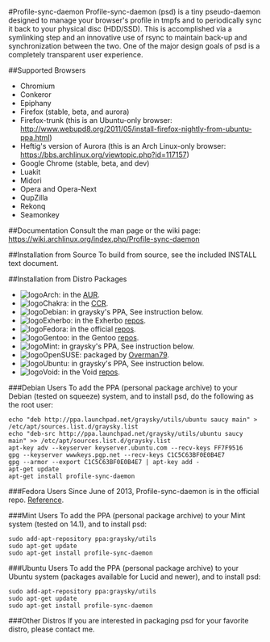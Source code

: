 #Profile-sync-daemon
Profile-sync-daemon (psd) is a tiny pseudo-daemon designed to manage your browser's profile in tmpfs and to periodically sync it back to your physical disc (HDD/SSD). This is accomplished via a symlinking step and an innovative use of rsync to maintain back-up and synchronization between the two. One of the major design goals of psd is a completely transparent user experience.

##Supported Browsers
* Chromium
* Conkeror
* Epiphany
* Firefox (stable, beta, and aurora)
* Firefox-trunk (this is an Ubuntu-only browser: http://www.webupd8.org/2011/05/install-firefox-nightly-from-ubuntu-ppa.html)
* Heftig's version of Aurora (this is an Arch Linux-only browser: https://bbs.archlinux.org/viewtopic.php?id=117157)
* Google Chrome (stable, beta, and dev)
* Luakit
* Midori
* Opera and Opera-Next
* QupZilla
* Rekonq
* Seamonkey

##Documentation
Consult the man page or the wiki page: https://wiki.archlinux.org/index.php/Profile-sync-daemon

##Installation from Source
To build from source, see the included INSTALL text document.

##Installation from Distro Packages
* ![logo](http://www.monitorix.org/imgs/archlinux.png "arch logo")Arch: in the [AUR](https://aur.archlinux.org/packages/profile-sync-daemon).
* ![logo](http://chakraos.org/img/icon/chakra-kde_32.png "chakra logo")Chakra: in the [CCR](http://chakraos.org/ccr/packages.php?ID=5008).
* ![logo](http://freedos-32.sourceforge.net/lean/debian_logo.png "debian logo")Debian: in graysky's PPA, See instruction below.
* ![logo](http://cloud.ohloh.net/attachments/14589/me_small.png "exherbo logo")Exherbo: in the Exherbo [repos](http://git.exherbo.org/summer/packages/net-www/profile-sync-daemon).
* ![logo](http://s9.postimg.org/p5f1tscxn/fedora.jpg "fedora logo")Fedora: in the official [repos](http://koji.fedoraproject.org/koji/packageinfo?packageID=16307).
* ![logo](http://www.monitorix.org/imgs/gentoo.png "gentoo logo")Gentoo: in the Gentoo [repos](http://packages.gentoo.org/package/www-misc/profile-sync-daemon).
* ![logo](http://i1-news.softpedia-static.com/images/extra/LINUX/small/slw106news5.png "mint logo")Mint: in graysky's PPA, See instruction below.
* ![logo](http://s30.postimg.org/auetslwfh/opensuse.jpg "open suse")OpenSUSE: packaged by [Overman79](http://download.opensuse.org/repositories/home:/Overman79:/Laptop).
* ![logo](http://www.monitorix.org/imgs/ubuntu.png "ubuntu logo")Ubuntu: in graysky's PPA, See instruction below.
* ![logo](http://s23.postimg.org/5pabe2o5z/void_logo_transparent.png "void logo")Void: in the Void [repos](https://github.com/xtraeme/xbps-packages/tree/master/srcpkgs/profile-sync-daemon).

###Debian Users
To add the PPA (personal package archive) to your Debian (tested on squeeze) system, and to install psd, do the following as the root user:

    echo "deb http://ppa.launchpad.net/graysky/utils/ubuntu saucy main" > /etc/apt/sources.list.d/graysky.list
    echo "deb-src http://ppa.launchpad.net/graysky/utils/ubuntu saucy main" >> /etc/apt/sources.list.d/graysky.list
    apt-key adv --keyserver keyserver.ubuntu.com --recv-keys FF7F9516
    gpg --keyserver wwwkeys.pgp.net --recv-keys C1C5C63BF0E0B4E7
    gpg --armor --export C1C5C63BF0E0B4E7 | apt-key add -
    apt-get update
    apt-get install profile-sync-daemon

###Fedora Users
Since June of 2013, Profile-sync-daemon is in the official repo. [Reference](https://bugzilla.redhat.com/show_bug.cgi?id=968253).

###Mint Users
To add the PPA (personal package archive) to your Mint system (tested on 14.1), and to install psd:

    sudo add-apt-repository ppa:graysky/utils
    sudo apt-get update
    sudo apt-get install profile-sync-daemon

###Ubuntu Users
To add the PPA (personal package archive) to your Ubuntu system (packages available for Lucid and newer), and to install psd:

    sudo add-apt-repository ppa:graysky/utils
    sudo apt-get update
    sudo apt-get install profile-sync-daemon

###Other Distros
If you are interested in packaging psd for your favorite distro, please contact me.
